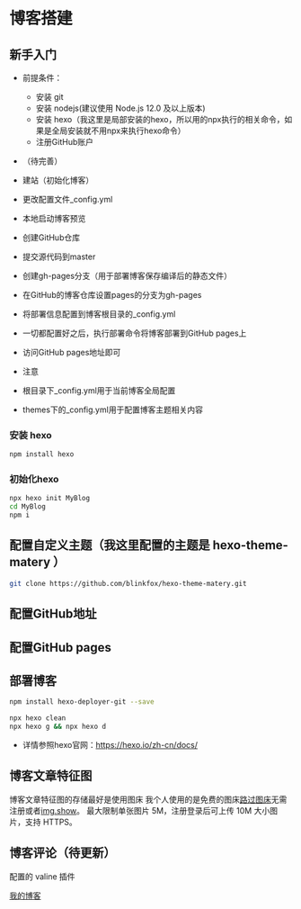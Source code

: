 # 博客搭建
## 新手入门
- 前提条件：
  - 安装 git 
  - 安装 nodejs(建议使用 Node.js 12.0 及以上版本)
  - 安装 hexo（我这里是局部安装的hexo，所以用的npx执行的相关命令，如果是全局安装就不用npx来执行hexo命令）
  - 注册GitHub账户

- （待完善）
- 建站（初始化博客）
- 更改配置文件_config.yml
- 本地启动博客预览
- 创建GitHub仓库
- 提交源代码到master
- 创建gh-pages分支（用于部署博客保存编译后的静态文件）
- 在GitHub的博客仓库设置pages的分支为gh-pages
- 将部署信息配置到博客根目录的_config.yml
- 一切都配置好之后，执行部署命令将博客部署到GitHub pages上
- 访问GitHub pages地址即可

- 注意
- 根目录下_config.yml用于当前博客全局配置
- themes下的_config.yml用于配置博客主题相关内容


### 安装 hexo
```bash
npm install hexo
```

### 初始化hexo
```bash
npx hexo init MyBlog
cd MyBlog
npm i
```

## 配置自定义主题（我这里配置的主题是 hexo-theme-matery ）
```bash
git clone https://github.com/blinkfox/hexo-theme-matery.git
```

## 配置GitHub地址
## 配置GitHub pages
## 部署博客
```bash
npm install hexo-deployer-git --save
```

```bash
npx hexo clean
npx hexo g && npx hexo d
```

- 详情参照hexo官网：https://hexo.io/zh-cn/docs/

## 博客文章特征图
博客文章特征图的存储最好是使用图床
我个人使用的是免费的图床[路过图床](https://imgse.com/)无需注册或者[img.show](https://img.show/)。
最大限制单张图片 5M，注册登录后可上传 10M 大小图片，支持 HTTPS。
## 博客评论（待更新）
配置的 valine 插件

[我的博客](https://leisuping.github.io/MyBlog/)